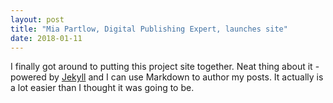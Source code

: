 ```yaml
---
layout: post
title: "Mia Partlow, Digital Publishing Expert, launches site"
date: 2018-01-11
---
```


I finally got around to putting this project site together. Neat thing about it - powered by [Jekyll](http://jekyllrb.com) and I can use Markdown to author my posts. It actually is a lot easier than I thought it was going to be.
